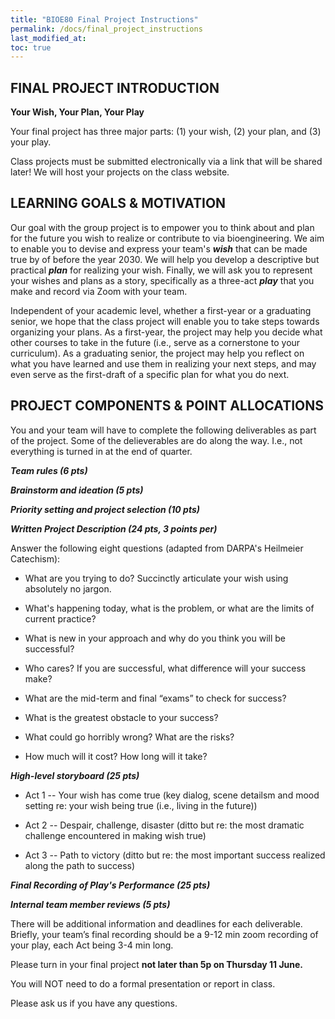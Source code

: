 ```yaml
---
title: "BIOE80 Final Project Instructions"
permalink: /docs/final_project_instructions
last_modified_at: 
toc: true
---
```


## FINAL PROJECT INTRODUCTION

**Your Wish, Your Plan, Your Play**

Your final project has three major parts: (1) your wish, (2) your plan, and (3) your play.  

Class projects must be submitted electronically via a link that will be shared later! We will host your projects on the class website.

## LEARNING GOALS & MOTIVATION

Our goal with the group project is to empower you to think about and plan for the future you wish to realize or contribute to via bioengineering.  We aim to enable you to devise and express your team's ***wish*** that can be made true by of before the year 2030.  We will help you develop a descriptive but practical ***plan*** for realizing your wish.  Finally, we will ask you to represent your wishes and plans as a story, specifically as a three-act ***play*** that you make and record via Zoom with your team.   

Independent of your academic level, whether a first-year or a graduating senior, we hope that the class project will enable you to take steps towards organizing your plans.  As a first-year, the project may help you decide what other courses to take in the future (i.e., serve as a cornerstone to your curriculum).  As a graduating senior, the project may help you reflect on what you have learned and use them in realizing your next steps, and may even serve as the first-draft of a specific plan for what you do next.  

## PROJECT COMPONENTS & POINT ALLOCATIONS

You and your team will have to complete the following deliverables as part of the project.  Some of the delieverables are do along the way. I.e., not everything is turned in at the end of quarter.

***Team rules (6 pts)***

***Brainstorm and ideation (5 pts)***

***Priority setting and project selection (10 pts)***

***Written Project Description (24 pts, 3 points per)***

Answer the following eight questions (adapted from DARPA's Heilmeier Catechism):

- What are you trying to do? Succinctly articulate your wish using absolutely no jargon.

- What's happening today, what is the problem, or what are the limits of current practice?

- What is new in your approach and why do you think you will be successful?

- Who cares? If you are successful, what difference will your success make?

- What are the mid-term and final “exams” to check for success?

- What is the greatest obstacle to your success?

- What could go horribly wrong? What are the risks?

- How much will it cost?  How long will it take?

***High-level storyboard (25 pts)*** 

- Act 1 -- Your wish has come  true 
  (key dialog, scene detailsm and mood setting re: your wish being true (i.e., living in the future)) 

- Act 2 -- Despair, challenge, disaster 
  (ditto but re: the most dramatic challenge encountered in making wish true)

- Act 3 -- Path to victory 
  (ditto but re: the most important success realized along the path to success)
    
***Final Recording of Play's Performance (25 pts)***
	
***Internal team member reviews (5 pts)***

There will be additional information and deadlines for each deliverable.
Briefly, your team’s final recording should be a 9-12 min zoom recording of your play, each Act being 3-4 min long. 

Please turn in your final project **not later than 5p on Thursday 11 June.** 

You will NOT need to do a formal presentation or report in class.   

Please ask us if you have any questions.   
